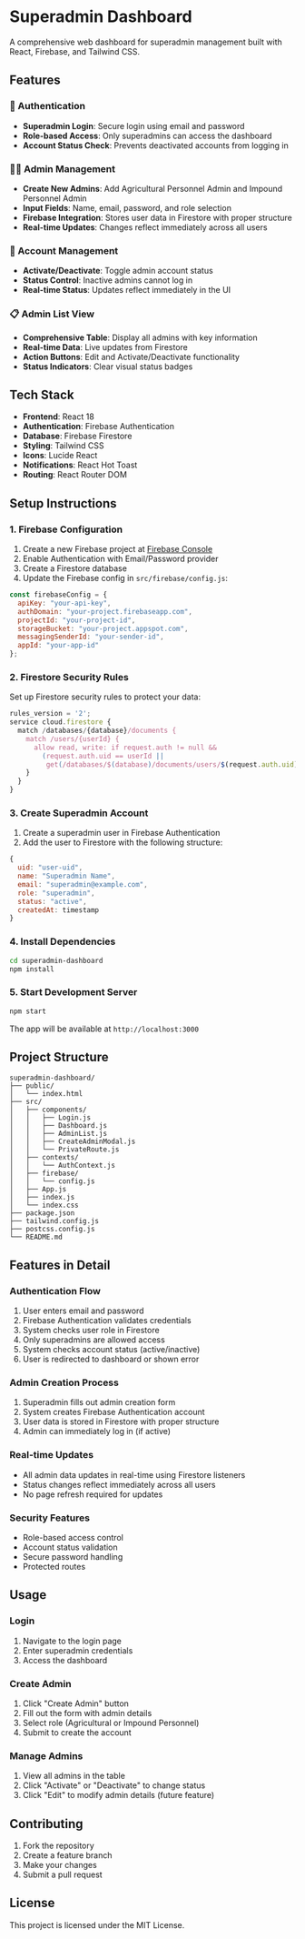 # Superadmin Dashboard

A comprehensive web dashboard for superadmin management built with React, Firebase, and Tailwind CSS.

## Features

### 🔐 Authentication
- **Superadmin Login**: Secure login using email and password
- **Role-based Access**: Only superadmins can access the dashboard
- **Account Status Check**: Prevents deactivated accounts from logging in

### 🧑‍💼 Admin Management
- **Create New Admins**: Add Agricultural Personnel Admin and Impound Personnel Admin
- **Input Fields**: Name, email, password, and role selection
- **Firebase Integration**: Stores user data in Firestore with proper structure
- **Real-time Updates**: Changes reflect immediately across all users

### 🔁 Account Management
- **Activate/Deactivate**: Toggle admin account status
- **Status Control**: Inactive admins cannot log in
- **Real-time Status**: Updates reflect immediately in the UI

### 📋 Admin List View
- **Comprehensive Table**: Display all admins with key information
- **Real-time Data**: Live updates from Firestore
- **Action Buttons**: Edit and Activate/Deactivate functionality
- **Status Indicators**: Clear visual status badges

## Tech Stack

- **Frontend**: React 18
- **Authentication**: Firebase Authentication
- **Database**: Firebase Firestore
- **Styling**: Tailwind CSS
- **Icons**: Lucide React
- **Notifications**: React Hot Toast
- **Routing**: React Router DOM

## Setup Instructions

### 1. Firebase Configuration

1. Create a new Firebase project at [Firebase Console](https://console.firebase.google.com/)
2. Enable Authentication with Email/Password provider
3. Create a Firestore database
4. Update the Firebase config in `src/firebase/config.js`:

```javascript
const firebaseConfig = {
  apiKey: "your-api-key",
  authDomain: "your-project.firebaseapp.com",
  projectId: "your-project-id",
  storageBucket: "your-project.appspot.com",
  messagingSenderId: "your-sender-id",
  appId: "your-app-id"
};
```

### 2. Firestore Security Rules

Set up Firestore security rules to protect your data:

```javascript
rules_version = '2';
service cloud.firestore {
  match /databases/{database}/documents {
    match /users/{userId} {
      allow read, write: if request.auth != null && 
        (request.auth.uid == userId || 
         get(/databases/$(database)/documents/users/$(request.auth.uid)).data.role == 'superadmin');
    }
  }
}
```

### 3. Create Superadmin Account

1. Create a superadmin user in Firebase Authentication
2. Add the user to Firestore with the following structure:

```javascript
{
  uid: "user-uid",
  name: "Superadmin Name",
  email: "superadmin@example.com",
  role: "superadmin",
  status: "active",
  createdAt: timestamp
}
```

### 4. Install Dependencies

```bash
cd superadmin-dashboard
npm install
```

### 5. Start Development Server

```bash
npm start
```

The app will be available at `http://localhost:3000`

## Project Structure

```
superadmin-dashboard/
├── public/
│   └── index.html
├── src/
│   ├── components/
│   │   ├── Login.js
│   │   ├── Dashboard.js
│   │   ├── AdminList.js
│   │   ├── CreateAdminModal.js
│   │   └── PrivateRoute.js
│   ├── contexts/
│   │   └── AuthContext.js
│   ├── firebase/
│   │   └── config.js
│   ├── App.js
│   ├── index.js
│   └── index.css
├── package.json
├── tailwind.config.js
├── postcss.config.js
└── README.md
```

## Features in Detail

### Authentication Flow
1. User enters email and password
2. Firebase Authentication validates credentials
3. System checks user role in Firestore
4. Only superadmins are allowed access
5. System checks account status (active/inactive)
6. User is redirected to dashboard or shown error

### Admin Creation Process
1. Superadmin fills out admin creation form
2. System creates Firebase Authentication account
3. User data is stored in Firestore with proper structure
4. Admin can immediately log in (if active)

### Real-time Updates
- All admin data updates in real-time using Firestore listeners
- Status changes reflect immediately across all users
- No page refresh required for updates

### Security Features
- Role-based access control
- Account status validation
- Secure password handling
- Protected routes

## Usage

### Login
1. Navigate to the login page
2. Enter superadmin credentials
3. Access the dashboard

### Create Admin
1. Click "Create Admin" button
2. Fill out the form with admin details
3. Select role (Agricultural or Impound Personnel)
4. Submit to create the account

### Manage Admins
1. View all admins in the table
2. Click "Activate" or "Deactivate" to change status
3. Click "Edit" to modify admin details (future feature)

## Contributing

1. Fork the repository
2. Create a feature branch
3. Make your changes
4. Submit a pull request

## License

This project is licensed under the MIT License. 
